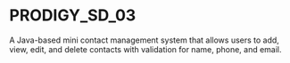 # PRODIGY_SD_03
A Java-based mini contact management system that allows users to add, view, edit, and delete contacts with validation for name, phone, and email.

